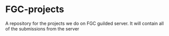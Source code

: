 # FGC-projects
A repository for the projects we do on FGC guilded server.
It will contain all of the submissions from the server

